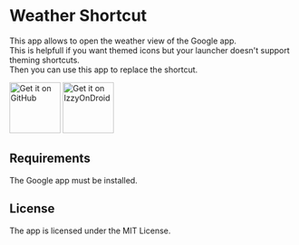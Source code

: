 # Weather Shortcut

This app allows to open the weather view of the Google app. <br>
This is helpfull if you want themed icons but your launcher doesn't support theming shortcuts. <br>
Then you can use this app to replace the shortcut. 

[<img src="https://camo.githubusercontent.com/35b4ec18c762358fb784f9e973f77cf6eb596f2240e69a4c6c093a836655d889/68747470733a2f2f692e6962622e636f2f71306d6463345a2f6765742d69742d6f6e2d6769746875622e706e67" alt="Get it on GitHub" height="90">](https://github.com/Kaiserdragon2/WeatherShortcut/releases) [<img src="https://raw.githubusercontent.com/Kaiserdragon2/IconRequest/main/docs/IzzyOnDroid.png" alt="Get it on IzzyOnDroid" height="90">](https://apt.izzysoft.de/fdroid/index/apk/de.kaiserdragon.weathershortcut)

## Requirements

The Google app must be installed.

## License
The app is licensed under the MIT License.